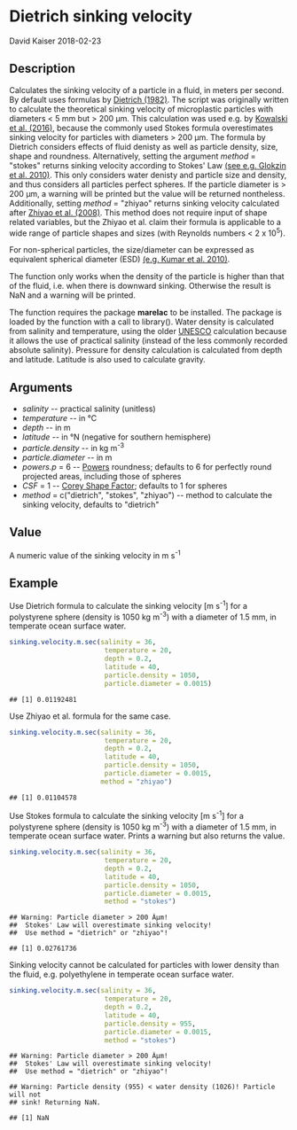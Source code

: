 Dietrich sinking velocity
================
David Kaiser
2018-02-23

Description
-----------

Calculates the sinking velocity of a particle in a fluid, in meters per second. By default uses formulas by [Dietrich (1982)](http://onlinelibrary.wiley.com/doi/10.1029/WR018i006p01615/abstract). The script was originally written to calculate the theoretical sinking velocity of microplastic particles with diameters &lt; 5 mm but &gt; 200 µm. This calculation was used e.g. by [Kowalski et al. (2016)](https://www.sciencedirect.com/science/article/pii/S0025326X16303848), because the commonly used Stokes formula overestimates sinking velocity for particles with diameters &gt; 200 µm. The formula by Dietrich considers effects of fluid denisty as well as particle density, size, shape and roundness. Alternatively, setting the argument *method* = "stokes" returns sinking velocity according to Stokes' Law [(see e.g. Glokzin et al. 2010)](https://www.sciencedirect.com/science/article/pii/S0304420314000097). This only considers water denisty and particle size and density, and thus considers all particles perfect spheres. If the particle diameter is &gt; 200 µm, a warning will be printed but the value will be returned nontheless. Additionally, setting *method* = "zhiyao" returns sinking velocity calculated after [Zhiyao et al. (2008)](https://www.sciencedirect.com/science/article/pii/S167423701530017X). This method does not require input of shape related variables, but the Zhiyao et al. claim their formula is applicable to a wide range of particle shapes and sizes (with Reynolds numbers &lt; 2 x 10<sup>5</sup>).

For non-spherical particles, the size/diameter can be expressed as equivalent spherical diameter (ESD) [(e.g. Kumar et al. 2010)](https://www.sciencedirect.com/science/article/pii/S0278434310003134).

The function only works when the density of the particle is higher than that of the fluid, i.e. when there is downward sinking. Otherwise the result is NaN and a warning will be printed.

The function requires the package **marelac** to be installed. The package is loaded by the function with a call to library(). Water density is calculated from salinity and temperature, using the older [UNESCO](http://unesdoc.unesco.org/images/0005/000598/059832EB.pdf) calculation because it allows the use of practical salinity (instead of the less commonly recorded absolute salinity). Pressure for density calculation is calculated from depth and latitude. Latitude is also used to calculate gravity.

Arguments
---------

-   *salinity* -- practical salinity (unitless)
-   *temperature* -- in °C
-   *depth* -- in m
-   *latitude* -- in °N (negative for southern hemisphere)
-   *particle.density* -- in kg m<sup>-3</sup>
-   *particle.diameter* -- in m
-   *powers.p* = 6 -- [Powers](https://pubs.geoscienceworld.org/sepm/jsedres/article-abstract/23/2/117/112811/a-new-roundness-scale-for-sedimentary-particles?redirectedFrom=fulltext) roundness; defaults to 6 for perfectly round projected areas, including those of spheres
-   *CSF* = 1 -- [Corey Shape Factor](https://www.researchgate.net/publication/252625134_Settling_Velocities_of_Circular_Cylinders_at_Low_Reynolds_Numbers); defaults to 1 for spheres
-   *method* = c("dietrich", "stokes", "zhiyao") -- method to calculate the sinking velocity, defaults to "dietrich"

Value
-----

A numeric value of the sinking velocity in m s<sup>-1</sup>

Example
-------

Use Dietrich formula to calculate the sinking velocity \[m s<sup>-1</sup>\] for a polystyrene sphere (density is 1050 kg m<sup>-3</sup>) with a diameter of 1.5 mm, in temperate ocean surface water.

``` r
sinking.velocity.m.sec(salinity = 36, 
                        temperature = 20, 
                        depth = 0.2, 
                        latitude = 40, 
                        particle.density = 1050, 
                        particle.diameter = 0.0015)
```

    ## [1] 0.01192481

Use Zhiyao et al. formula for the same case.

``` r
sinking.velocity.m.sec(salinity = 36, 
                        temperature = 20, 
                        depth = 0.2, 
                        latitude = 40, 
                        particle.density = 1050, 
                        particle.diameter = 0.0015,
                       method = "zhiyao")
```

    ## [1] 0.01104578

Use Stokes formula to calculate the sinking velocity \[m s<sup>-1</sup>\] for a polystyrene sphere (density is 1050 kg m<sup>-3</sup>) with a diameter of 1.5 mm, in temperate ocean surface water. Prints a warning but also returns the value.

``` r
sinking.velocity.m.sec(salinity = 36, 
                        temperature = 20, 
                        depth = 0.2, 
                        latitude = 40, 
                        particle.density = 1050, 
                        particle.diameter = 0.0015,
                        method = "stokes")
```

    ## Warning: Particle diameter > 200 Âµm! 
    ##  Stokes' Law will overestimate sinking velocity! 
    ##  Use method = "dietrich" or "zhiyao"!

    ## [1] 0.02761736

Sinking velocity cannot be calculated for particles with lower density than the fluid, e.g. polyethylene in temperate ocean surface water.

``` r
sinking.velocity.m.sec(salinity = 36, 
                        temperature = 20, 
                        depth = 0.2, 
                        latitude = 40, 
                        particle.density = 955, 
                        particle.diameter = 0.0015,
                        method = "stokes")
```

    ## Warning: Particle diameter > 200 Âµm! 
    ##  Stokes' Law will overestimate sinking velocity! 
    ##  Use method = "dietrich" or "zhiyao"!

    ## Warning: Particle density (955) < water density (1026)! Particle will not
    ## sink! Returning NaN.

    ## [1] NaN
